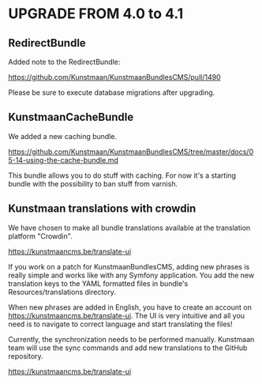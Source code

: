 # UPGRADE FROM 4.0 to 4.1

## RedirectBundle

Added note to the RedirectBundle:

https://github.com/Kunstmaan/KunstmaanBundlesCMS/pull/1490

Please be sure to execute database migrations after upgrading.

## KunstmaanCacheBundle

We added a new caching bundle.

https://github.com/Kunstmaan/KunstmaanBundlesCMS/tree/master/docs/05-14-using-the-cache-bundle.md

This bundle allows you to do stuff with caching. For now it's a starting bundle with the possibility to ban stuff from varnish.

## Kunstmaan translations with crowdin

We have chosen to make all bundle translations available at the translation platform "Crowdin". 

https://kunstmaancms.be/translate-ui

If you work on a patch for KunstmaanBundlesCMS, adding new phrases is really simple and works like with any Symfony application.
You add the new translation keys to the YAML formatted files in bundle's Resources/translations directory. 

When new phrases are added in English, you have to create an account on https://kunstmaancms.be/translate-ui. 
The UI is very intuitive and all you need is to navigate to correct language and start translating the files!

Currently, the synchronization needs to be performed manually.
Kunstmaan team will use the sync commands and add new translations to the GitHub repository.

https://kunstmaancms.be/translate-ui
